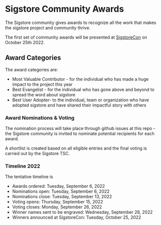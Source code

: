 # Sigstore Community Awards

The Sigstore community gives awards to recognize all the work that makes the sigstore project and community thrive. 

The first set of community awards will be presented at [SigstoreCon](https://events.linuxfoundation.org/sigstorecon-north-america/) on October 25th 2022. 

## Award Categories

The award categories are:

   * Most Valuable Contributor - for the individual who has made a huge impact to the project this year
   * Best Evangelist - for the individual who has gone above and beyond to spread the word about sigstore
   * Best User Adopter- to the individual, team or organization who have adopted sigstore and have shared their impactful story with others

### Award Nominations & Voting
The nomination process will take place through github issues at this repo - the Sigstore community is invited to nominate potential recipients for each award.

A shortlist is created based on all eligible entries and the final voting is carried out by the Sigstore TSC. 

### Timeline 2022

The tentative timeline is

   * Awards ordered: Tuesday, September 6, 2022
   * Nominations open: Tuesday, September 6, 2022
   * Nominations close: Tuesday, September 13, 2022
   * Voting opens: Thursday, September 15, 2022
   * Voting closes: Monday, September 26, 2022
   * Winner names sent to be engraved: Wednesday, September 28, 2022
   * Winners announced at SigstoreCon: Tuesday, October 25, 2022
